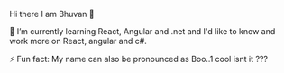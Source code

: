  Hi there I am Bhuvan 👋

🌱 I’m currently learning React, Angular and .net and I'd like to know and work more on React, angular and c#.

⚡ Fun fact: My name can also be pronounced as Boo..1 cool isnt it ???
<!--
**bhuvan-ms/bhuvan-ms** is a ✨ _special_ ✨ repository because its `README.md` (this file) appears on your GitHub profile.

Here are some ideas to get you started:

- 🔭 I’m currently working on ...
- ...
- 👯 I’m looking to collaborate on ...
- 🤔 I’m looking for help with ...
- 💬 Ask me about ...
- 📫 How to reach me: ...
- 😄 Pronouns: ...
- ...
-->
